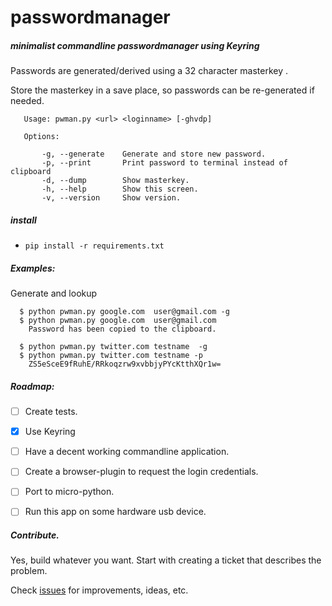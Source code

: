 # passwordmanager
##### minimalist commandline passwordmanager using Keyring

Passwords are generated/derived using a 32 character masterkey .

Store the masterkey in a save place, so passwords can be re-generated if needed.



       Usage: pwman.py <url> <loginname> [-ghvdp]

       Options:

           -g, --generate    Generate and store new password.
           -p, --print       Print password to terminal instead of clipboard
           -d, --dump        Show masterkey.
           -h, --help        Show this screen.
           -v, --version     Show version.


##### install
 - `pip install -r requirements.txt`

##### Examples:

Generate and lookup

      $ python pwman.py google.com  user@gmail.com -g     
      $ python pwman.py google.com  user@gmail.com
        Password has been copied to the clipboard.

      $ python pwman.py twitter.com testname  -g     
      $ python pwman.py twitter.com testname -p
        ZS5eSceE9fRuhE/RRkoqzrw9xvbbjyPYcKtthXQr1w=


##### Roadmap:
- [ ] Create tests.
- [X] Use Keyring
- [ ] Have a decent working commandline application.
- [ ] Create a browser-plugin to request the login credentials.
- [ ] Port to micro-python.
- [ ] Run this app on some hardware usb device.  


##### Contribute.
Yes, build whatever you want. Start with creating a ticket that describes the problem. 

Check [issues](https://github.com/Alex-CodeLab/passwordmanager/issues) for improvements, ideas, etc.
